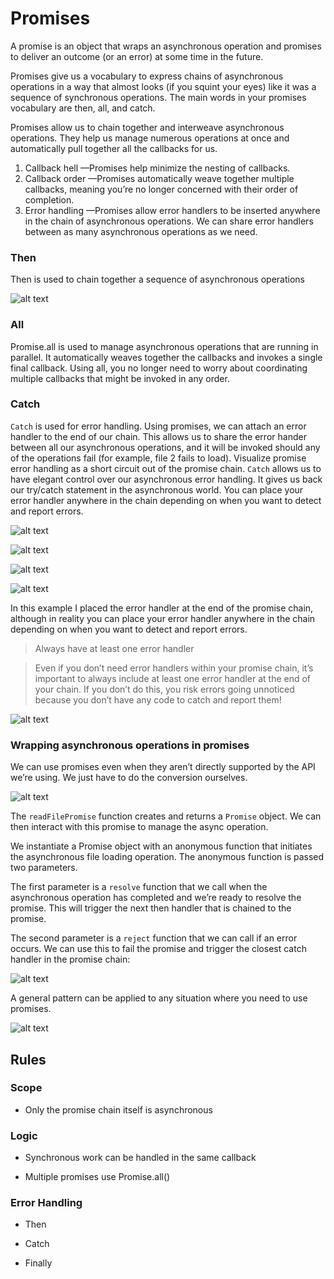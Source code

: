 # Promises

A promise is an object that wraps an asynchronous operation and promises to deliver an outcome (or an error) at some time in the future.

Promises give us a vocabulary to express chains of asynchronous operations in a way that almost looks (if you squint your eyes) like it was a sequence of synchronous operations. The main words in your promises vocabulary are then, all, and catch.

Promises allow us to chain together and interweave asynchronous operations. They help us manage numerous operations at once and automatically pull together all the callbacks for us.

1. Callback hell —Promises help minimize the nesting of callbacks.
2. Callback order —Promises automatically weave together multiple callbacks, meaning
you’re no longer concerned with their order of completion.
3. Error handling —Promises allow error handlers to be inserted anywhere in the
chain of asynchronous operations. We can share error handlers between as many
asynchronous operations as we need.

### Then

Then is used to chain together a sequence of asynchronous operations

![alt text](https://i.imgur.com/AQCuiAh.png "Executing sequential asynchronous operations with then")

### All

Promise.all is used to manage asynchronous operations that are running in parallel.
It automatically weaves together the callbacks and invokes a single final callback. Using all, you no longer need to worry about coordinating multiple callbacks that might be invoked in any order.

### Catch

`Catch` is used for error handling. Using promises, we can attach an error handler to the end of our chain. This allows us to share the error hander between all our asynchronous operations, and it will be invoked should any of the operations fail (for example, file 2 fails to load). Visualize promise error handling as a short circuit out of the promise chain. `Catch` allows us to have elegant control over our asynchronous error handling. It gives us back our try/catch statement in the asynchronous world. You can place your error handler anywhere in the chain depending on when you want to detect and report errors.

![alt text](https://i.imgur.com/Ci1FxP9.png "Visualizing a promise chain")

![alt text](https://i.imgur.com/QjcxeKM.png "Executing asynchronous operations in parallel with Promise.all")

![alt text](https://i.imgur.com/0Avv9Sq.png "A more complex example of promises illustrating how then and all can be used to weave complex chains of asynchronous logic.")

![alt text](https://i.imgur.com/lVQeGtx.png "Adding an error handler to a promise chain with catch")

In this example I placed the error handler at the end of the promise chain, although
in reality you can place your error handler anywhere in the chain depending on when
you want to detect and report errors.

> Always have at least one error handler 

> Even if you don’t need error handlers within your promise chain, it’s important to always include at least one error handler at the end of your chain. If you don’t do this, you risk errors going unnoticed because you don’t have any code to catch and report them!

![alt text](https://i.imgur.com/FUIDkWe.png "An error aborts the promise chain and invokes the error handler.")

### Wrapping asynchronous operations in promises

We can use promises even when they aren’t directly supported by the API we’re using. We just have to do the conversion ourselves.

![alt text](https://i.imgur.com/jV2Ed7N.png "A function called readFilePromise that wraps Node’s readFile function")

The `readFilePromise` function creates and returns a `Promise` object. We can then
interact with this promise to manage the async operation.

We instantiate a Promise object with an anonymous function that initiates the asynchronous file loading operation. The anonymous function is passed two parameters.

The first parameter is a `resolve` function that we call when the asynchronous operation
has completed and we’re ready to resolve the promise. This will trigger the next then
handler that is chained to the promise.

The second parameter is a `reject` function that we can call if an error occurs. We can use this to fail the promise and trigger the closest catch handler in the promise chain:

![alt text](https://i.imgur.com/4bhL2eV.png "This technique for wrapping a callback-based asynchronous function in a promise can easily be applied to any situation where you need to do such a conversion.")

A general pattern can be applied to any situation where you need to use promises.

![alt text](https://i.imgur.com/xnDdhlc.png "This technique for wrapping a callback-based asynchronous function in a promise can easily be applied to any situation where you need to do such a conversion.")

## Rules

### Scope

- Only the promise chain itself is asynchronous

### Logic

- Synchronous work can be handled in the same callback

- Multiple promises use Promise.all()

### Error Handling

- Then

- Catch

- Finally